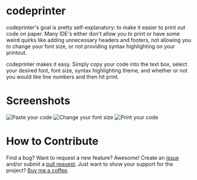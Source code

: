 codeprinter
============
codeprinter's goal is pretty self-explanatory: to make it easier to print out code on paper. Many IDE's either don't allow you to print or have some weird quirks like adding unnecessary headers and footers, not allowing you to change your font size, or not providing syntax highlighting on your printout.

codeprinter makes it easy. Simply copy your code into the text box, select your desired font, font size, syntax highlighting theme, and whether or not you would like line numbers and then hit print.

Screenshots
============
![Paste your code](https://i.imgur.com/adhS1Cz.png)
![Change your font size](https://i.imgur.com/TlgIxpi.png)
![Print your code](https://i.imgur.com/IYHqP0z.png)

How to Contribute
============
Find a bug? Want to request a new feature? Awesome! Create an [issue](https://github.com/jaredpetersen/codeprinter/issues) and/or submit a [pull request](https://github.com/jaredpetersen/codeprinter/pulls). Just want to show your support for the project? [Buy me a coffee](https://www.paypal.com/cgi-bin/webscr?cmd=_donations&business=JGJAC7UKRAB9J&lc=US&item_name=CodePrinter%20%2d%20Buy%20me%20a%20Coffee&currency_code=USD&bn=PP%2dDonationsBF%3abtn_donate_SM%2egif%3aNonHosted).
